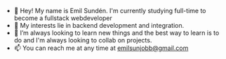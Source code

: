 - 👋 Hey! My name is Emil Sundén. I'm currently studying full-time to become a fullstack webdeveloper
- 👀 My interests lie in backend development and integration. 
- 💞️ I’m always looking to learn new things and the best way to learn is to do and I'm always looking to collab on projects.
- 📫 You can reach me at any time at emilsunjobb@gmail.com

<!---
EmilSunden/EmilSunden is a ✨ special ✨ repository because its `README.md` (this file) appears on your GitHub profile.
You can click the Preview link to take a look at your changes.
--->
